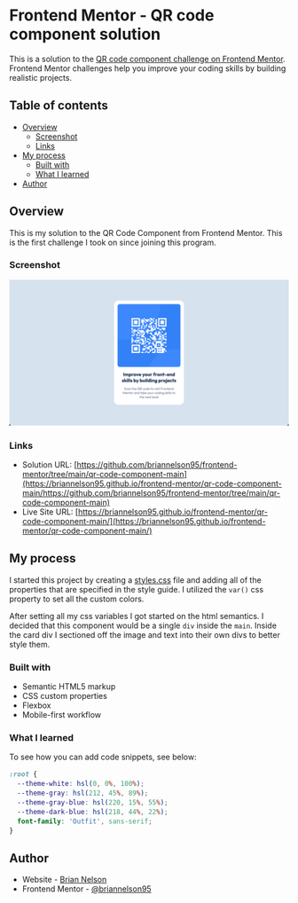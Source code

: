 # Frontend Mentor - QR code component solution

This is a solution to the [QR code component challenge on Frontend Mentor](https://www.frontendmentor.io/challenges/qr-code-component-iux_sIO_H). Frontend Mentor challenges help you improve your coding skills by building realistic projects. 

## Table of contents

- [Overview](#overview)
  - [Screenshot](#screenshot)
  - [Links](#links)
- [My process](#my-process)
  - [Built with](#built-with)
  - [What I learned](#what-i-learned)
- [Author](#author)

## Overview

This is my solution to the QR Code Component from Frontend Mentor. This is the first challenge I took on since joining this program.

### Screenshot

![](./screenshot.png)

### Links

- Solution URL: [https://github.com/briannelson95/frontend-mentor/tree/main/qr-code-component-main](https://briannelson95.github.io/frontend-mentor/qr-code-component-main/https://github.com/briannelson95/frontend-mentor/tree/main/qr-code-component-main) 
- Live Site URL: [https://briannelson95.github.io/frontend-mentor/qr-code-component-main/](https://briannelson95.github.io/frontend-mentor/qr-code-component-main/)

## My process

I started this project by creating a [styles.css](https://github.com/briannelson95/frontend-mentor/blob/main/qr-code-component-main/styles.css) file and adding all of the properties that are specified in the style guide. I utilized the `var()` css property to set all the custom colors.

After setting all my css variables I got started on the html semantics. I decided that this component would be a single `div` inside the `main`. Inside the card div I sectioned off the image and text into their own divs to better style them.

### Built with

- Semantic HTML5 markup
- CSS custom properties
- Flexbox
- Mobile-first workflow

### What I learned

To see how you can add code snippets, see below:

```css
:root {
  --theme-white: hsl(0, 0%, 100%);
  --theme-gray: hsl(212, 45%, 89%);
  --theme-gray-blue: hsl(220, 15%, 55%);
  --theme-dark-blue: hsl(218, 44%, 22%);
  font-family: 'Outfit', sans-serif;
}
```

## Author

- Website - [Brian Nelson](https://www.briannelson.dev)
- Frontend Mentor - [@briannelson95](https://www.frontendmentor.io/profile/briannelson95)
